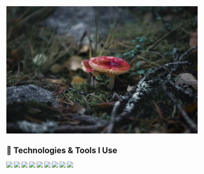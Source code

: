 <div style="overflow: hidden">
	<a href="#"><img src="img/mushroom.webp"></a>
</div>

## 🔧 Technologies & Tools I Use
<a href="#"><img src="https://img.shields.io/badge/Editor-Visual_Studio-_.svg?logo=visualstudio"></a>
<a href="#"><img src="https://img.shields.io/badge/Editor-VS_Code-_.svg?logo=visualstudiocode"></a>
<a href="#"><img src="https://img.shields.io/badge/Editor-IntelliJ_IDEA-_.svg?logo=intellijidea"></a>
<a href="#"><img src="https://img.shields.io/badge/Version_Control-Git-_.svg?logo=git"></a>
<a href="#"><img src="https://img.shields.io/badge/C_Sharp-Advanced-_.svg?logo=dotnet"></a>
<a href="#"><img src="https://img.shields.io/badge/Visual_Basic-Advanced-_.svg?logo=dotnet"></a>
<a href="#"><img src="https://img.shields.io/badge/Java-Intermediate-_.svg?logo=java"></a>
<a href="#"><img src="https://img.shields.io/badge/PHP-Intermediate-_.svg?logo=php"></a>
<a href="#"><img src="https://img.shields.io/badge/Blazor_WebAssembly-Learning-_.svg?logo=blazor"></a>